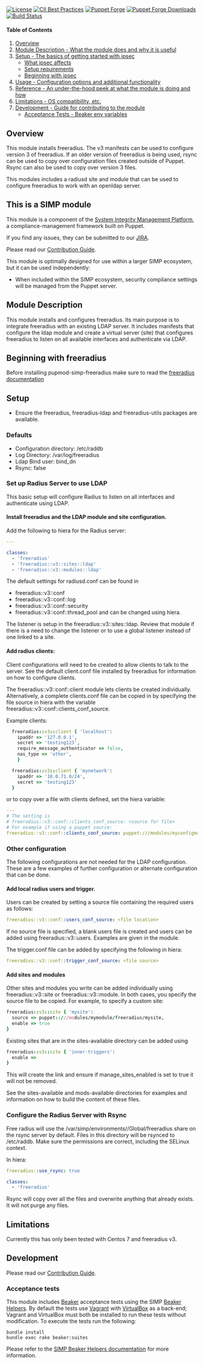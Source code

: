 [![License](https://img.shields.io/:license-apache-blue.svg)](http://www.apache.org/licenses/LICENSE-2.0.html)
[![CII Best Practices](https://bestpractices.coreinfrastructure.org/projects/73/badge)](https://bestpractices.coreinfrastructure.org/projects/73)
[![Puppet Forge](https://img.shields.io/puppetforge/v/simp/libreswan.svg)](https://forge.puppetlabs.com/simp/freeradius)
[![Puppet Forge Downloads](https://img.shields.io/puppetforge/dt/simp/libreswan.svg)](https://forge.puppetlabs.com/simp/freeradius)
[![Build Status](https://travis-ci.org/simp/pupmod-simp-libreswan.svg)](https://travis-ci.org/simp/pupmod-simp-freeradius)

#### Table of Contents

1. [Overview](#overview)
2. [Module Description - What the module does and why it is useful](#module-description)
3. [Setup - The basics of getting started with ipsec](#setup)
    * [What ipsec affects](#what-ipsec-affects)
    * [Setup requirements](#setup-requirements)
    * [Beginning with ipsec](#beginning-with-ipsec)
4. [Usage - Configuration options and additional functionality](#usage)
5. [Reference - An under-the-hood peek at what the module is doing and how](#reference)
5. [Limitations - OS compatibility, etc.](#limitations)
6. [Development - Guide for contributing to the module](#development)
      * [Acceptance Tests - Beaker env variables](#acceptance-tests)

## Overview

This module installs freeradius. The v3 manifests can be used to configure version 3 of freeradius.
If an older version of freeradius is being used, rsync can be used to copy over configuration files
created outside of Puppet.  Rsync can also be used to copy over version 3 files.

This modules includes a radiusd site and module that can be used to configure freeradius to
work with an openldap server.

## This is a SIMP module

This module is a component of the [System Integrity Management Platform](https://simp-project.com),
a compliance-management framework built on Puppet.

If you find any issues, they can be submitted to our [JIRA](https://simp-project.atlassian.net/).

Please read our [Contribution Guide](https://simp.readthedocs.io/en/stable/contributors_guide/index.html).

This module is optimally designed for use within a larger SIMP ecosystem, but it can be used independently:

* When included within the SIMP ecosystem, security compliance settings will be managed from the Puppet server.

## Module Description

This module installs and configures freeradius. Its main purpose is to integrate freeradius
with an existing LDAP server. It includes manifests that configure the ldap module and create
a virtual server (site) that configures freeradius to listen on all available interfaces and
authenticate via LDAP.

## Beginning with freeradius

Before installing pupmod-simp-freeradius make sure to read the [freeradius documentation](http://freeradius.org/documentation)

## Setup

* Ensure the freeradius, freeradius-ldap and freeradius-utils packages are available.


### Defaults

* Configuration directory: /etc/raddb
* Log Directory: /var/log/freeradius
* Ldap Bind user: bind_dn
* Rsync: false

### Set up Radius Server to use LDAP

This basic setup will configure Radius to listen on all interfaces and authenticate
using LDAP.

#### Install freeradius and the LDAP module and site configuration.

Add the following to hiera for the Radius server:

```yaml
---

classes:
  - 'freeradius'
  - 'freeradius::v3::sites::ldap'
  - 'freeradius::v3::modules::ldap'
```

The default settings for radiusd.conf can be found in
- freeradius::v3::conf
- freeradius::v3::conf::log
- freeradius::v3::conf::security
- freeradius::v3::conf::thread_pool
and can be changed using hiera.

The listener is setup in the freeradius::v3::sites::ldap.  Review that module if
there is a need to change the listener or to use a global listener instead of one linked
to a site.

#### Add radius clients:

Client configurations will need to be created to allow clients to talk to the server.
See the default client.conf file installed by freeradius for information on how to
configure clients.

The freeradius::v3::conf::client module lets clients be created individually.
Alternatively, a complete clients.conf file can be copied in by specifying the file
source in hiera with the variable freeradius::v3::conf::clients_conf_source.

Example clients:

``` ruby
  freeradius::v3::client { 'localhost':
    ipaddr => '127.0.0.1',
    secret => 'testing123',
    require_message_authenticator => false,
    nas_type => 'other',
    }

  freeradius::v3::client { 'mynetwork':
    ipaddr => '10.0.71.0/24',
    secret => 'testing123'
  }
```

or to copy over a file with clients defined, set the hiera variable:

``` yaml
---
# The setting is
# freeradius::v3::conf::clients_conf_source: <source for file>
# For example if using a puppet source:
freeradius::v3::conf::clients_conf_source: puppet:///modules/myconfigmod/freeradius/client.conf
```


### Other configuration

The following configurations are not needed for the LDAP configuration.  These are a few
examples of further configuration or alternate configuration that can be done.

#### Add local radius users and trigger.


Users can be created by setting a source file containing the required users
as follows:

``` yaml
freeradius::v3::conf::users_conf_source: <file location>
```

If no source file is specified, a blank users file is created and users can be
added using freeradius::v3::users. Examples are given in the module.

The trigger.conf file can be added by specifying the following in hiera:

``` yaml
freeradius::v3::conf::trigger_conf_source: <file source>
```

#### Add sites and modules

Other sites and modules you write can be added individually using freeradius::v3::site
or freeradius::v3::module.  In both cases, you specify the source file to be copied.
For example, to specify a custom site:

``` ruby
freeradius::v3::site { 'mysite':
  source => puppet::///modules/mymodule/freeradius/mysite,
  enable => true
}
```
Existing sites that are in the sites-available directory can be added using
``` ruby
freeradius::v3::site { 'inner-triggers':
  enable =>
}
```

This will create the link and ensure if manage_sites_enabled is set to true it
will not be removed.

See the sites-available and mods-available directories for examples and information
on how to build the content of these files.

### Configure the Radius Server with Rsync

Free radius will use the /var/simp/environments/<os>/Global/freeradius share
on the rsync server by default.
Files in this directory will be rsynced to /etc/raddb. Make sure the permissions are correct,
including the SELinux context.

In hiera:

``` yaml
freeradius::use_rsync: true

classes:
  - 'freeradius'
```

Rsync will copy over all the files and overwrite anything that already exists.
It will not purge any files.

## Limitations

Currently this has only been tested with Centos 7 and freeradius v3.

## Development

Please read our [Contribution Guide](https://simp.readthedocs.io/en/stable/contributors_guide/index.html).

### Acceptance tests

This module includes [Beaker](https://github.com/puppetlabs/beaker) acceptance tests using the SIMP [Beaker Helpers](https://github.com/simp/rubygem-simp-beaker-helpers).  By default the tests use [Vagrant](https://www.vagrantup.com/) with [VirtualBox](https://www.virtualbox.org) as a back-end; Vagrant and VirtualBox must both be installed to run these tests without modification. To execute the tests run the following:

```shell
bundle install
bundle exec rake beaker:suites
```

Please refer to the [SIMP Beaker Helpers documentation](https://github.com/simp/rubygem-simp-beaker-helpers/blob/master/README.md) for more information.
